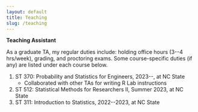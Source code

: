```yaml
---
layout: default
title: Teaching
slug: /teaching
---
```


<b> Teaching Assistant </b>

As a graduate TA, my regular duties include: holding office hours (3--4 hrs/week), grading, and proctoring exams. Some course-specific duties (if any) are listed under each course below.
<ol>
<li>  ST 370: Probability and Statistics for Engineers, 2023--, at NC State
    <ul>
    <li> Collaborated with other TAs for writing R Lab instructions </li>
    </ul>
</li>
<li> ST 512: Statistical Methods for Researchers II, Summer 2023, at NC State
</li>
<li> ST 311: Introduction to Statistics, 2022--2023, at NC State
</li>
</ol>
